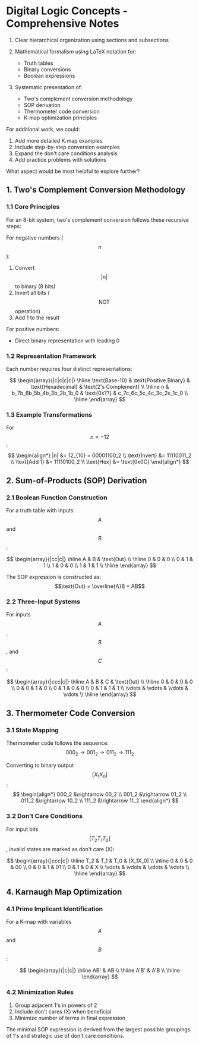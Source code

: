 # Digital Logic Concepts - Comprehensive Notes


1. Clear hierarchical organization using sections and subsections

2. Mathematical formalism using LaTeX notation for:
   - Truth tables
   - Binary conversions
   - Boolean expressions
3. Systematic presentation of:
   - Two's complement conversion methodology
   - SOP derivation
   - Thermometer code conversion
   - K-map optimization principles

For additional work, we could:
1. Add more detailed K-map examples
2. Include step-by-step conversion examples
3. Expand the don't care conditions analysis
4. Add practice problems with solutions

What aspect would be most helpful to explore further?
## 1. Two's Complement Conversion Methodology

### 1.1 Core Principles
For an 8-bit system, two's complement conversion follows these recursive steps:

For negative numbers ($$n$$):
1. Convert $$|n|$$ to binary (8 bits)
2. Invert all bits ($$\text{NOT}$$ operation)
3. Add 1 to the result

For positive numbers:
- Direct binary representation with leading 0

### 1.2 Representation Framework
Each number requires four distinct representations:

$$
\begin{array}{|c|c|c|c|}
\hline
\text{Base-10} & \text{Positive Binary} & \text{Hexadecimal} & \text{2's Complement} \\
\hline
n & b_7b_6b_5b_4b_3b_2b_1b_0 & \text{0x??} & c_7c_6c_5c_4c_3c_2c_1c_0 \\
\hline
\end{array}
$$

### 1.3 Example Transformations

For $$n = -12$$:
$$
\begin{align*}
|n| &= 12_{10} = 00001100_2 \\
\text{Invert} &= 11110011_2 \\
\text{Add 1} &= 11110100_2 \\
\text{Hex} &= \text{0x0C}
\end{align*}
$$

## 2. Sum-of-Products (SOP) Derivation

### 2.1 Boolean Function Construction
For a truth table with inputs $$A$$ and $$B$$:

$$
\begin{array}{|cc|c|}
\hline
A & B & \text{Out} \\
\hline
0 & 0 & 0 \\
0 & 1 & 1 \\
1 & 0 & 0 \\
1 & 1 & 1 \\
\hline
\end{array}
$$

The SOP expression is constructed as:
$$\text{Out} = \overline{A}B + AB$$

### 2.2 Three-Input Systems
For inputs $$A$$, $$B$$, and $$C$$:

$$
\begin{array}{|ccc|c|}
\hline
A & B & C & \text{Out} \\
\hline
0 & 0 & 0 & 0 \\
0 & 0 & 1 & 0 \\
0 & 1 & 0 & 0 \\
0 & 1 & 1 & 1 \\
\vdots & \vdots & \vdots & \vdots \\
\hline
\end{array}
$$

## 3. Thermometer Code Conversion

### 3.1 State Mapping
Thermometer code follows the sequence:
$$000_2 \rightarrow 001_2 \rightarrow 011_2 \rightarrow 111_2$$

Converting to binary output $$[X_1X_0]$$:
$$
\begin{align*}
000_2 &\rightarrow 00_2 \\
001_2 &\rightarrow 01_2 \\
011_2 &\rightarrow 10_2 \\
111_2 &\rightarrow 11_2
\end{align*}
$$

### 3.2 Don't Care Conditions
For input bits $$[T_2T_1T_0]$$, invalid states are marked as don't care (X):

$$
\begin{array}{|ccc|c|}
\hline
T_2 & T_1 & T_0 & [X_1X_0] \\
\hline
0 & 0 & 0 & 00 \\
0 & 0 & 1 & 01 \\
0 & 1 & 0 & X \\
\vdots & \vdots & \vdots & \vdots \\
\hline
\end{array}
$$

## 4. Karnaugh Map Optimization

### 4.1 Prime Implicant Identification
For a K-map with variables $$A$$ and $$B$$:

$$
\begin{array}{|c|c|}
\hline
AB' & AB \\
\hline
A'B' & A'B \\
\hline
\end{array}
$$

### 4.2 Minimization Rules
1. Group adjacent 1's in powers of 2
2. Include don't cares (X) when beneficial
3. Minimize number of terms in final expression

The minimal SOP expression is derived from the largest possible groupings of 1's and strategic use of don't care conditions.